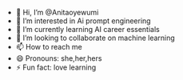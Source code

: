 - 👋 Hi, I’m @Anitaoyewumi
- 👀 I’m interested in Ai prompt engineering
- 🌱 I’m currently learning AI career essentials
- 💞️ I’m looking to collaborate on machine learning
- 📫 How to reach me 
- 😄 Pronouns: she,her,hers
- ⚡ Fun fact: love learning

<!---
Anitaoyewumi/Anitaoyewumi is a ✨ special ✨ repository because its `README.md` (this file) appears on your GitHub profile.
You can click the Preview link to take a look at your changes.
--->
